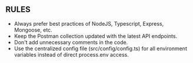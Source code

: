 ## RULES
- Always prefer best practices of NodeJS, Typescript, Express, Mongoose, etc.
- Keep the Postman collection updated with the latest API endpoints.
- Don't add unnecessary comments in the code.
- Use the centralized config file (src/config/config.ts) for all environment variables instead of direct process.env access.
